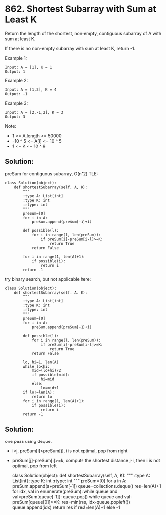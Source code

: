 # 862. Shortest Subarray with Sum at Least K

Return the length of the shortest, non-empty, contiguous subarray of A with sum at least K.

If there is no non-empty subarray with sum at least K, return -1. 

Example 1:

    Input: A = [1], K = 1
    Output: 1

Example 2:

    Input: A = [1,2], K = 4
    Output: -1

Example 3:

    Input: A = [2,-1,2], K = 3
    Output: 3
 

Note:

- 1 <= A.length <= 50000
- -10 ^ 5 <= A[i] <= 10 ^ 5
- 1 <= K <= 10 ^ 9

## Solution:

preSum for contiguous subarray, O(n^2) TLE:

    class Solution(object):
        def shortestSubarray(self, A, K):
            """
            :type A: List[int]
            :type K: int
            :rtype: int
            """
            preSum=[0]
            for i in A:
                preSum.append(preSum[-1]+i)
                
            def possible(l):
                for i in range(l, len(preSum)):
                    if preSum[i]-preSum[i-l]>=K:
                        return True
                return False
            
            for i in range(1, len(A)+1):
                if possible(i):
                    return i
            return -1
            
try binary search, but not applicable here:

    class Solution(object):
        def shortestSubarray(self, A, K):
            """
            :type A: List[int]
            :type K: int
            :rtype: int
            """
            preSum=[0]
            for i in A:
                preSum.append(preSum[-1]+i)
                
            def possible(l):
                for i in range(l, len(preSum)):
                    if preSum[i]-preSum[i-l]>=K:
                        return True
                return False
            
            lo, hi=1, len(A)
            while lo<hi:
                mid=(lo+hi)/2
                if possible(mid):
                    hi=mid
                else:
                    lo=mid+1
            if lo!=len(A):
                return lo
            for i in range(1, len(A)+1):
                if possible(i):
                    return i
            return -1
            
## Solution:

one pass using deque:

- i<j, preSum[i]>preSum[j], i is not optimal, pop from right
- preSum[j]-preSum[i]>=k, compute the shortest distance j-i, then i is not optimal, pop from left


    class Solution(object):
        def shortestSubarray(self, A, K):
            """
            :type A: List[int]
            :type K: int
            :rtype: int
            """
            preSum=[0]
            for a in A:
                preSum.append(a+preSum[-1])
            queue=collections.deque()
            res=len(A)+1
            for idx, val in enumerate(preSum):
                while queue and val<preSum[queue[-1]]:
                    queue.pop()
                while queue and val-preSum[queue[0]]>=K:
                    res=min(res, idx-queue.popleft())
                queue.append(idx)
            return res if res!=len(A)+1 else -1
